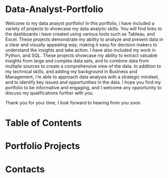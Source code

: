 # Data-Analyst-Portfolio
Welcome to my data analyst portfolio!
In this portfolio, i have included a variety of projects to showcase my data analytic skills. You will find links to the dashboards i have created using various tools such as Tableau, and Excel. These projects demonstrate my ability to analyze and present data in a clear and visually appealing way, making it easy for decision makers to understand the insights and take action.
I have also included my work in Python, and SQL. These projects showcase my ability to extract valuable insights from large and complex data sets, and to combine data from multiple sources to create a comprehensive view of the data.
In addition to my technical skills, and adding my background in Business and Management, i'm able to approach data analysis with a strategic mindset, and to identify key issues and opportunities in the data.
I hope you find my portfolio to be informative and engaging, and I welcome any opportunity to discuss my qualifications further with you.

Thank you for your time, I look forward to hearing from you soon.
# Table of Contents
# Portfolio Projects
# Contacts
